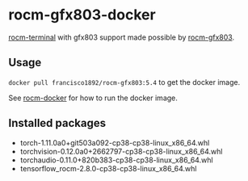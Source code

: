 # rocm-gfx803-docker

[rocm-terminal](https://hub.docker.com/r/rocm/rocm-terminal) with gfx803 support made possible by [rocm-gfx803](https://github.com/xuhuisheng/rocm-gfx803).

## Usage

```docker pull francisco1892/rocm-gfx803:5.4``` to get the docker image.

See [rocm-docker](https://github.com/RadeonOpenCompute/ROCm-docker) for how to run the docker image.

## Installed packages

- torch-1.11.0a0+git503a092-cp38-cp38-linux_x86_64.whl
- torchvision-0.12.0a0+2662797-cp38-cp38-linux_x86_64.whl
- torchaudio-0.11.0+820b383-cp38-cp38-linux_x86_64.whl
- tensorflow_rocm-2.8.0-cp38-cp38-linux_x86_64.whl
